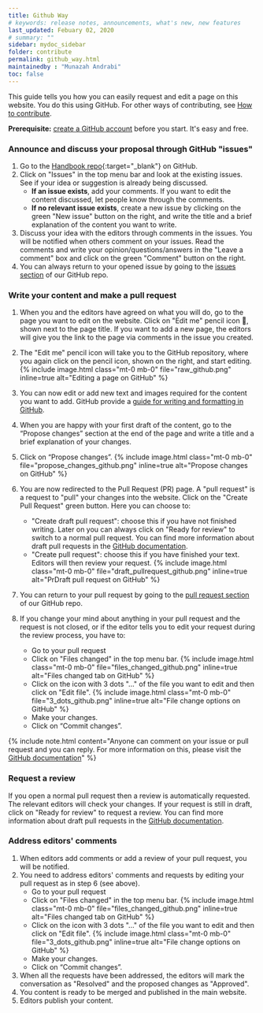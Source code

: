 ```yaml
---
title: Github Way
# keywords: release notes, announcements, what's new, new features
last_updated: Febuary 02, 2020
# summary: ""
sidebar: mydoc_sidebar
folder: contribute
permalink: github_way.html
maintainedby : "Munazah Andrabi"
toc: false
---
```



This guide tells you how you can easily request and edit a page on this website. You do this using GitHub. For other ways of contributing, see [How to contribute](https://ibisba.github.io/handbook/How_to_Contribute.html).


**Prerequisite:** [create a GitHub account](https://github.com/join) before you start. It's easy and free.


### Announce and discuss your proposal through GitHub "issues"
1. Go to the [Handbook repo](https://github.com/ibisba/handbook){:target="_blank"} on GitHub.
2. Click on "Issues" in the top menu bar and look at the existing issues. See if your idea or suggestion is already being discussed.
      - **If an issue exists**, add your comments. If you want to edit the content discussed, let people know through the comments.
      - **If no relevant issue exists**, create a new issue by clicking on the green "New issue" button on the right, and write the title and a brief explanation 
          of the content you want to write. 
3. Discuss your idea with the editors through comments in the issues. You will be notified when others comment on your issues. 
   Read the comments and write your opinion/questions/answers in the "Leave a comment" box and click on the green "Comment" button on the right.
4. You can always return to your opened issue by going to the [issues section](https://github.com/ibisba/handbook/issues) of our GitHub repo.  


### Write your content and make a pull request

1. When you and the editors have agreed on what you will do, go to the page you want to edit on the website. Click on "Edit me" pencil icon :pencil:, shown next to the page title. If you want to add a new page, the editors will give you the link to the page via comments in the issue you created.  
2. The "Edit me" pencil icon will take you to the GitHub repository, where you again click on the pencil icon, shown on the right, and start editing.
    {% include image.html class="mt-0 mb-0" file="raw_github.png" inline=true alt="Editing a page on GitHub" %}
3. You can now edit or add new text and images required for the content you want to add. GitHub provide a [guide for writing and formatting in GitHub](https://docs.github.com/en/github/writing-on-github/getting-started-with-writing-and-formatting-on-github). 
4. When you are happy with your first draft of the content, go to the “Propose changes” section at the end of the page and write a title and a brief explanation of your changes.
5. Click on “Propose changes”.
    {% include image.html class="mt-0 mb-0" file="propose_changes_github.png" inline=true alt="Propose changes on GitHub" %}
6. You are now redirected to the Pull Request (PR) page. A "pull request" is a request to "pull" your changes into the website. Click on the "Create Pull Request" green button. Here you can choose to:

     - "Create draft pull request": choose this if you have not finished writing. Later on you can always click on "Ready for review" to switch to a normal pull request. You can find more information about draft pull requests in the [GitHub documentation](https://docs.github.com/en/github/collaborating-with-issues-and-pull-requests/about-pull-requests#draft-pull-requests).
     - "Create pull request": choose this if you have finished your text. Editors will then review your request.
    {% include image.html class="mt-0 mb-0" file="draft_pullrequest_github.png" inline=true alt="PrDraft pull request on GitHub" %}

7. You can return to your pull request by going to the [pull request section](https://github.com/ibisba/handbook/pulls) of our GitHub repo.

8. If you change your mind about anything in your pull request and the request is not closed, or if the editor tells you to edit your request during the review process, you have to:
    - Go to your pull request
    - Click on "Files changed" in the top menu bar.
      {% include image.html class="mt-0 mb-0" file="files_changed_github.png" inline=true alt="Files changed tab on GitHub" %}
    - Click on the icon with 3 dots "..." of the file you  want to edit and then click on "Edit file".
      {% include image.html class="mt-0 mb-0" file="3_dots_github.png" inline=true alt="File change options on GitHub" %}
    - Make your changes.
    - Click on “Commit changes”.

{% include note.html content="Anyone can comment on your issue or pull request and you can reply. For more information on this, please visit the [GitHub documentation](https://docs.github.com/en/github/collaborating-with-issues-and-pull-requests/commenting-on-a-pull-request)" %}

### Request a review

If you open a normal pull request then a review is automatically requested. The relevant editors will check your changes. If your request is still in draft, click on "Ready for review" to request a review. You can find more information about draft pull requests in the [GitHub documentation](https://docs.github.com/en/github/collaborating-with-issues-and-pull-requests/changing-the-stage-of-a-pull-request#marking-a-pull-request-as-ready-for-review).

### Address editors' comments

1. When editors add comments or add a review of your pull request, you will be notified.
2. You need to address editors' comments and requests by editing your pull request as in step 6 (see above).
   - Go to your pull request
   - Click on "Files changed" in the top menu bar.
    {% include image.html class="mt-0 mb-0" file="files_changed_github.png" inline=true alt="Files changed tab on GitHub" %}
   - Click on the icon with 3 dots "..." of the file you  want to edit and then click on "Edit file".
    {% include image.html class="mt-0 mb-0" file="3_dots_github.png" inline=true alt="File change options on GitHub" %}
   - Make your changes.
   - Click on “Commit changes”.
3. When all the requests have been addressed, the editors will mark the conversation as "Resolved" and the proposed changes as "Approved".
4. You content is ready to be merged and published in the main website.
5. Editors publish your content.
